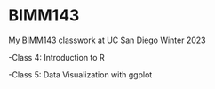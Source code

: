 # BIMM143
My BIMM143 classwork at UC San Diego Winter 2023

-Class 4: Introduction to R

-Class 5: Data Visualization with ggplot

